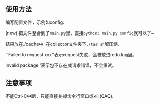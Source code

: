 ## 使用方法

编写配置文件，示例如config.

(new) 把文件整合到了`main.py`里，直接`python3 main.py config`就可以了\~

结果放在./cache中.
在collector文件夹下`./tar.sh`解压缩.

``Failed to request xxx''表示request失败，会被放进redo.log里。

Invalid package''表示包不存在或请求错误，不会重试。

## 注意事项

不能Ctrl-C中断，只能直接关掉命令行窗口或kill(QAQ).

